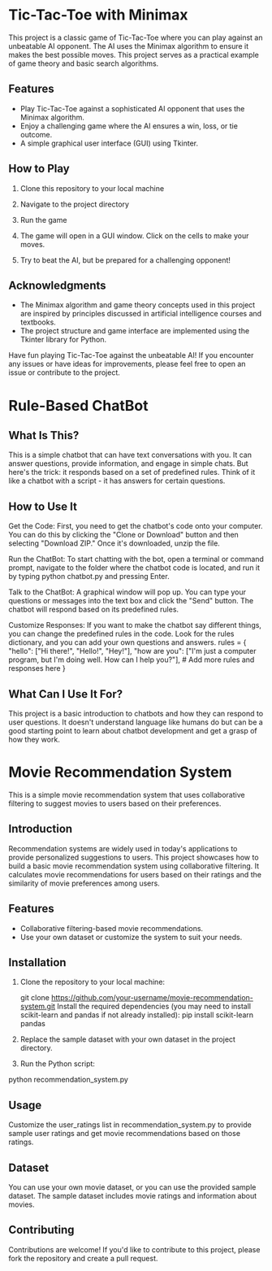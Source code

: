 # Tic-Tac-Toe with Minimax

This project is a classic game of Tic-Tac-Toe where you can play against an unbeatable AI opponent. The AI uses the Minimax algorithm to ensure it makes the best possible moves. This project serves as a practical example of game theory and basic search algorithms.

## Features

- Play Tic-Tac-Toe against a sophisticated AI opponent that uses the Minimax algorithm.
- Enjoy a challenging game where the AI ensures a win, loss, or tie outcome.
- A simple graphical user interface (GUI) using Tkinter.

## How to Play

1. Clone this repository to your local machine
2. Navigate to the project directory
3. Run the game 
4. The game will open in a GUI window. Click on the cells to make your moves.

5. Try to beat the AI, but be prepared for a challenging opponent!

## Acknowledgments

- The Minimax algorithm and game theory concepts used in this project are inspired by principles discussed in artificial intelligence courses and textbooks.
- The project structure and game interface are implemented using the Tkinter library for Python.

Have fun playing Tic-Tac-Toe against the unbeatable AI! If you encounter any issues or have ideas for improvements, please feel free to open an issue or contribute to the project.

# Rule-Based ChatBot

## What Is This?

This is a simple chatbot that can have text conversations with you. It can answer questions, provide information, and engage in simple chats. But here's the trick: it responds based on a set of predefined rules. Think of it like a chatbot with a script - it has answers for certain questions.

## How to Use It

Get the Code: First, you need to get the chatbot's code onto your computer. You can do this by clicking the "Clone or Download" button and then selecting "Download ZIP." Once it's downloaded, unzip the file.

Run the ChatBot: To start chatting with the bot, open a terminal or command prompt, navigate to the folder where the chatbot code is located, and run it by typing python chatbot.py and pressing Enter.

Talk to the ChatBot: A graphical window will pop up. You can type your questions or messages into the text box and click the "Send" button. The chatbot will respond based on its predefined rules.

Customize Responses: If you want to make the chatbot say different things, you can change the predefined rules in the code. Look for the rules dictionary, and you can add your own questions and answers.
rules = {
    "hello": ["Hi there!", "Hello!", "Hey!"],
    "how are you": ["I'm just a computer program, but I'm doing well. How can I help you?"],
    # Add more rules and responses here
}
## What Can I Use It For?

This project is a basic introduction to chatbots and how they can respond to user questions. It doesn't understand language like humans do but can be a good starting point to learn about chatbot development and get a grasp of how they work.

# Movie Recommendation System

This is a simple movie recommendation system that uses collaborative filtering to suggest movies to users based on their preferences.
## Introduction

Recommendation systems are widely used in today's applications to provide personalized suggestions to users. This project showcases how to build a basic movie recommendation system using collaborative filtering. It calculates movie recommendations for users based on their ratings and the similarity of movie preferences among users.

## Features

- Collaborative filtering-based movie recommendations.
- Use your own dataset or customize the system to suit your needs.

## Installation

1. Clone the repository to your local machine:

   git clone https://github.com/your-username/movie-recommendation-system.git
Install the required dependencies (you may need to install scikit-learn and pandas if not already installed):
pip install scikit-learn pandas

3. Replace the sample dataset with your own dataset in the project directory.

4. Run the Python script:
   
python recommendation_system.py
## Usage

Customize the user_ratings list in recommendation_system.py to provide sample user ratings and get movie recommendations based on those ratings.

## Dataset
You can use your own movie dataset, or you can use the provided sample dataset. The sample dataset includes movie ratings and information about movies.

## Contributing
Contributions are welcome! If you'd like to contribute to this project, please fork the repository and create a pull request.


